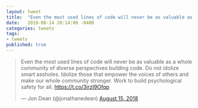 ```yaml
---
layout: tweet
title:  "Even the most used lines of code will never be as valuable as a whole community of diverse perspectives building code. Do not idolize smart assholes. Idolize those that empower the voices of others and make our whole community stronger. Work to build psychological safety for all."
date:   2018-08-14 20:14:00 -0400
categories: tweets
tags:
- tweets
published: true
---
```

<blockquote class="twitter-tweet" data-lang="en"><p lang="en" dir="ltr">Even the most used lines of code will never be as valuable as a whole community of diverse perspectives building code. Do not idolize smart assholes. Idolize those that empower the voices of others and make our whole community stronger. Work to build psychological safety for all. <a href="https://t.co/3irzI9Ofqp">https://t.co/3irzI9Ofqp</a></p>&mdash; Jon Dean (@jonathanedean) <a href="https://twitter.com/jonathanedean/status/1029521568492388352?ref_src=twsrc%5Etfw">August 15, 2018</a></blockquote>
<script async src="https://platform.twitter.com/widgets.js" charset="utf-8"></script>
